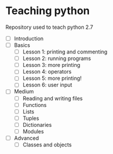 # Teaching python
Repository used to teach python 2.7


- [ ] Introduction
- [ ] Basics
  - [ ] Lesson 1: printing and commenting
  - [ ] Lesson 2: running programs
  - [ ] Lesson 3: more printing
  - [ ] Lesson 4: operators
  - [ ] Lesson 5: more printing!
  - [ ] Lesson 6: user input

- [ ] Medium
  - [ ] Reading and writing files
  - [ ] Functions
  - [ ] Lists
  - [ ] Tuples
  - [ ] Dictionaries
  - [ ] Modules

- [ ] Advanced
  - [ ] Classes and objects 
